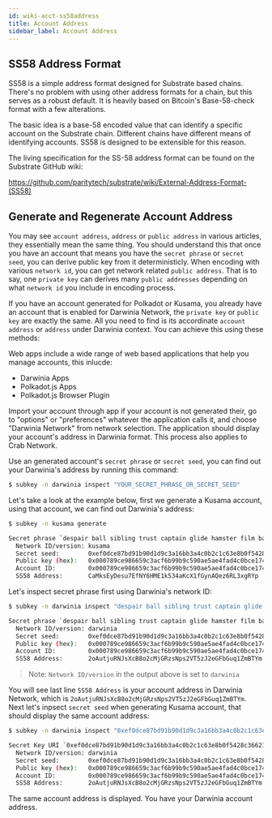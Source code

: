 ```yaml
---
id: wiki-acct-ss58address
title: Account Address
sidebar_label: Account Address
---
```


## SS58 Address Format
SS58 is a simple address format designed for Substrate based chains. There's no problem with using other address formats for a chain, but this serves as a robust default. It is heavily based on Bitcoin's Base-58-check format with a few alterations.

The basic idea is a base-58 encoded value that can identify a specific account on the Substrate chain. Different chains have different means of identifying accounts. SS58 is designed to be extensible for this reason.

The living specification for the SS-58 address format can be found on the Substrate GitHub wiki:

https://github.com/paritytech/substrate/wiki/External-Address-Format-(SS58)

## Generate and Regenerate Account Address

You may see `account address`, `address` or `public address` in various articles, they essentially mean the same thing. You should understand this that once you have an account that means you have the `secret phrase` or `secret seed`, you can derive public key from it deterministicly.  When encoding with various `network id`, you can get network related `public address`.  That is to say, one `private key` can derives many `public addresses` depending on what `network id` you include in encoding process.

If you have an account generated for Polkadot or Kusama, you already have an account that is enabled for Darwinia Network, the `private key` or `public key` are exactly the same.  All you need to find is its accordinate `account address` or `address` under Darwinia context.  You can achieve this using these methods:


<!--DOCUSAURUS_CODE_TABS-->
<!--Web Apps-->
Web apps include a wide range of web based applications that help you manage accounts, this inlucde:

- Darwinia Apps
- Polkadot.js Apps
- Polkadot.js Browser Plugin

Import your account through app if your account is not generated their, go to "options" or "preferences" whatever the application calls it, and choose "Darwinia Network" from network selection.  The application should display your account's address in Darwinia format.  This process also applies to Crab Network.

<!--Subkey CLI-->

Use an generated account's `secret phrase` or `secret seed`, you can find out your Darwinia's address by running this command:

```bash
$ subkey -n darwinia inspect "YOUR_SECRET_PHRASE_OR_SECRET_SEED"
```

Let's take a look at the example below, first we generate a Kusama account, using that account, we can find out Darwinia's address:

```bash
$ subkey -n kusama generate

Secret phrase `despair ball sibling trust captain glide hamster film banana food tree security` is account:
  Network ID/version: kusama
  Secret seed:        0xef0dce87bd91b90d1d9c3a16bb3a4c0b2c1c63e8b0f5428c366211a5fa3471c0
  Public key (hex):   0x000789ce986659c3acf6b99b9c590ae5ae4fad4c0bce174ab245341c482f7e73
  Account ID:         0x000789ce986659c3acf6b99b9c590ae5ae4fad4c0bce174ab245341c482f7e73
  SS58 Address:       CaMksEyDesu7EfNY6HME1k534aKcX1fGynAQez6RL3xgRYp
```

Let's inspect secret phrase first using Darwinia's network ID:

```bash
$ subkey -n darwinia inspect "despair ball sibling trust captain glide hamster film banana food tree security"

Secret phrase `despair ball sibling trust captain glide hamster film banana food tree security` is account:
  Network ID/version: darwinia
  Secret seed:        0xef0dce87bd91b90d1d9c3a16bb3a4c0b2c1c63e8b0f5428c366211a5fa3471c0
  Public key (hex):   0x000789ce986659c3acf6b99b9c590ae5ae4fad4c0bce174ab245341c482f7e73
  Account ID:         0x000789ce986659c3acf6b99b9c590ae5ae4fad4c0bce174ab245341c482f7e73
  SS58 Address:       2oAutjuRNJsXcB8o2cMjGRzsNps2VT5zJ2eGFbGuq1ZmBTYm
```

> Note: `Network ID/version` in the output above is set to `darwinia`

You will see last line `SS58 Address` is your account address in Darwinia Network, which is `2oAutjuRNJsXcB8o2cMjGRzsNps2VT5zJ2eGFbGuq1ZmBTYm`.  Next let's inpsect `secret seed` when generating Kusama account, that should display the same account address:

```bash
$ subkey -n darwinia inspect "0xef0dce87bd91b90d1d9c3a16bb3a4c0b2c1c63e8b0f5428c366211a5fa3471c0"

Secret Key URI `0xef0dce87bd91b90d1d9c3a16bb3a4c0b2c1c63e8b0f5428c366211a5fa3471c0` is account:
  Network ID/version: darwinia
  Secret seed:        0xef0dce87bd91b90d1d9c3a16bb3a4c0b2c1c63e8b0f5428c366211a5fa3471c0
  Public key (hex):   0x000789ce986659c3acf6b99b9c590ae5ae4fad4c0bce174ab245341c482f7e73
  Account ID:         0x000789ce986659c3acf6b99b9c590ae5ae4fad4c0bce174ab245341c482f7e73
  SS58 Address:       2oAutjuRNJsXcB8o2cMjGRzsNps2VT5zJ2eGFbGuq1ZmBTYm
```

The same account address is displayed.  You have your Darwinia account address.

<!--END_DOCUSAURUS_CODE_TABS-->
